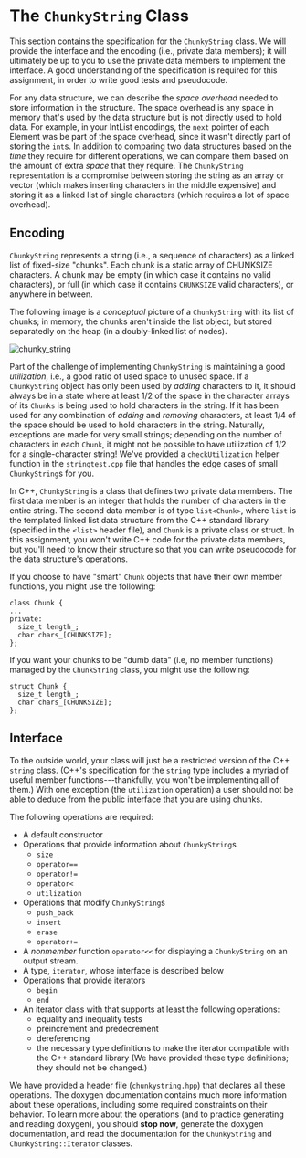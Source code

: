 # The `ChunkyString` Class
This section contains the specification for the `ChunkyString` class. We will provide the interface and the encoding (i.e., private data members); it will ultimately be up to you to
use the private data members to implement the interface. A good understanding of the specification is required for this assignment, in order to write good tests and pseudocode.

For any data structure, we can describe the _space overhead_ needed to store information in the structure. The space overhead is any space in memory that's used by the data structure but is not directly used to hold data. For example, in your IntList encodings, the `next`  pointer of each Element was be part of the space overhead, since it wasn't directly part of storing the `int`s. In addition to comparing two data structures based on the *time* they require for different operations, we can compare them based on the amount of extra *space* that they require. The `ChunkyString` representation is a compromise between storing the string as an array or vector (which makes inserting characters in the middle expensive) and storing it as a linked list of single characters (which requires a lot of space overhead). 

## Encoding

`ChunkyString` represents a string (i.e., a sequence of characters) as a linked list of fixed-size "chunks". Each chunk is a static array of CHUNKSIZE characters. A chunk may be empty (in
which case it contains no valid characters), or full (in which case it contains `CHUNKSIZE` valid characters), or anywhere in between.

The following image is a _conceptual_ picture of a `ChunkyString` with its list of chunks; in memory, the chunks aren't inside the
list object, but stored separatedly on the heap (in a doubly-linked list of nodes).

![chunky_string](https://cloud.githubusercontent.com/assets/8798975/10673520/2a93c814-78ab-11e5-89b2-f76a09a0abda.png)

Part of the challenge of implementing `ChunkyString` is maintaining a good _utilization_, i.e., a good ratio of used space to unused space. If a `ChunkyString` object has only been used by *adding* characters to it, it should always be in a state where at least 1/2 of the space in the character arrays of its `Chunks` is being used to hold characters in the string. If it has been used for any combination of *adding* and *removing* characters, at least 1/4 of the space should be used to hold characters in the string. Naturally, exceptions are made for very small strings; depending on the number of characters in each `Chunk`, it might not be possible to have utilization of 1/2 for a single-character string! We've provided a `checkUtilization` helper function in the `stringtest.cpp` file that handles the edge cases of small `ChunkyString`s for you. 

In C++, `ChunkyString` is a class that defines two private data members. The first data member is an integer that holds the number of characters in the entire string. The second data member is of type
`list<Chunk>`, where `list` is the templated linked list data structure from the C++ standard library (specified in the `<list>` header file), and `Chunk` is a private class or struct.   In this assignment, you won't write C++ code for the private data members, but you'll need to know their structure so that you can write pseudocode for the data structure's operations.

If you choose to have "smart" `Chunk` objects that have their own member functions, you might use the following:

```
class Chunk {
...
private:
  size_t length_;
  char chars_[CHUNKSIZE];
};
```

If you want your chunks to be "dumb data" (i.e, no member functions) managed by the `ChunkString` class, you might use the following:

```
struct Chunk {
  size_t length_;
  char chars_[CHUNKSIZE];
};
```

## Interface

To the outside world, your class will just be a restricted version of the C++ `string` class. (C++'s specification for the `string` type includes a myriad of
useful member functions---thankfully, you won't be implementing all of them.)  With one exception (the `utilization` operation) a user should not be able to deduce from the public interface that you are using chunks.

The following operations are required:
* A default constructor
* Operations that provide information about `ChunkyString`s
  * `size`
  * `operator==`
  * `operator!=`
  * `operator<`
  * `utilization`
* Operations that modify `ChunkyString`s
  * `push_back`
  * `insert`
  * `erase`
  * `operator+=`
* A _nonmember_ function `operator<<` for displaying a `ChunkyString` on an output stream.
* A type, `iterator`, whose interface is described below
* Operations that provide iterators
  * `begin`
  * `end`
* An iterator class with that supports at least the following operations: 
  * equality and inequality tests
  * preincrement and predecrement
  * dereferencing
  * the necessary type definitions to make the iterator compatible with the C++ standard library (We have provided these type definitions; they should not be changed.)

We have provided a header file (`chunkystring.hpp`) that declares all these operations. The doxygen documentation contains much more information about these operations, including some required constraints on their behavior. To learn more about the operations (and to practice generating and reading doxygen), you should **stop now**, generate the doxygen documentation, and read the documentation for the `ChunkyString` and `ChunkyString::Iterator` classes.
